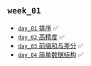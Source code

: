 ## `week_01`
- [`day_01` 排序](https://github.com/cherry77-cloud/Rookie2025_04/blob/main/week_01/day_01.md) ✅
- [`day_02` 高精度](https://github.com/cherry77-cloud/Rookie2025_04/blob/main/week_01/day_02.md) ✅
- [`day_03` 前缀和与差分](https://github.com/cherry77-cloud/Rookie2025_04/blob/main/week_01/day_03.md) ✅
- [`day_04` 简单数据结构](https://github.com/cherry77-cloud/Rookie2025_04/blob/main/week_01/day_04.md) ✅
